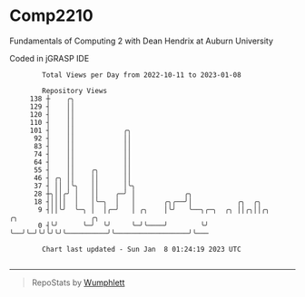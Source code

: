 # Comp2210
Fundamentals of Computing 2 with Dean Hendrix at Auburn University

Coded in jGRASP IDE

```
        Total Views per Day from 2022-10-11 to 2023-01-08

        Repository Views
     138 ┼    ╭╮
     129 ┤    ││
     120 ┤    ││
     110 ┤    ││
     101 ┤    ││            ╭╮
      92 ┤    ││            ││
      83 ┤    ││            ││
      74 ┤    ││            ││
      64 ┤    ││            ││
      55 ┤    ││    ╭╮      ││
      46 ┤ ╭╮ ││    ││      ││
      37 ┤ ││ │╰╮   ││      │╰╮
      28 ┼╮││╭╯ │   ││    ╭─╯ │            ╭╮
      18 ┤││││  │   │╰─╮  │   │       ╭╮╭──╯│           ╭╮  ╭╮
       9 ┤││╰╯  ╰─╮ │  │╭─╯   │ ╭╮    │╰╯   ╰──╮╭─╮  ╭╮ ││╭╮││╭╮          ╭╮                  ╭╮
       0 ┤╰╯      ╰─╯  ╰╯     ╰─╯╰────╯        ╰╯ ╰──╯╰─╯╰╯╰╯╰╯╰──────────╯╰──────────────────╯╰───

        Chart last updated - Sun Jan  8 01:24:19 2023 UTC
        
```

---

> RepoStats by [Wumphlett](https://github.com/Wumphlett)
